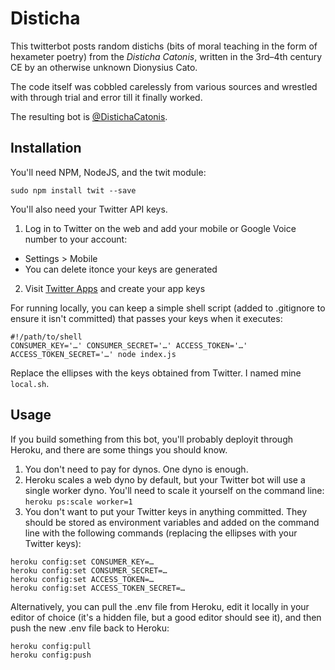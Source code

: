 # Disticha

This twitterbot posts random distichs (bits of moral teaching in the form of hexameter poetry) from the *Disticha Catonis*, written in the 3rd–4th century CE by an otherwise unknown Dionysius Cato.

The code itself was cobbled carelessly from various sources and wrestled with through trial and error till it finally worked.

The resulting bot is [@DistichaCatonis](https://twitter.com/DistichaCatonis/).

## Installation

You'll need NPM, NodeJS, and the twit module:

```sudo npm install twit --save```

You'll also need your Twitter API keys.
1. Log in to Twitter on the web and add your mobile or Google Voice number to your account:
 * Settings > Mobile
 * You can delete itonce your keys are generated
2. Visit [Twitter Apps](https://apps.twitter.com/) and create your app keys

For running locally, you can keep a simple shell script (added to .gitignore to ensure it isn't committed) that passes your keys when it executes:


```
#!/path/to/shell
CONSUMER_KEY='…' CONSUMER_SECRET='…' ACCESS_TOKEN='…' ACCESS_TOKEN_SECRET='…' node index.js
```

Replace the ellipses with the keys obtained from Twitter. I named mine `local.sh`.

## Usage

If you build something from this bot, you'll probably deployit through Heroku, and there are some things you should know.

1. You don't need to pay for dynos. One dyno is enough.
2. Heroku scales a web dyno by default, but your Twitter bot will use a single worker dyno. You'll need to scale it yourself on the command line:  
```heroku ps:scale worker=1```
3. You don't want to put your Twitter keys in anything committed. They should be stored as environment variables and added on the command line with the following commands (replacing the ellipses with your Twitter keys):

```
heroku config:set CONSUMER_KEY=…
heroku config:set CONSUMER_SECRET=…
heroku config:set ACCESS_TOKEN=…
heroku config:set ACCESS_TOKEN_SECRET=…
```

Alternatively, you can pull the .env file from Heroku, edit it locally in your editor of choice (it's a hidden file, but a good editor should see it), and then push the new .env file back to Heroku:

```
heroku config:pull
heroku config:push
```
